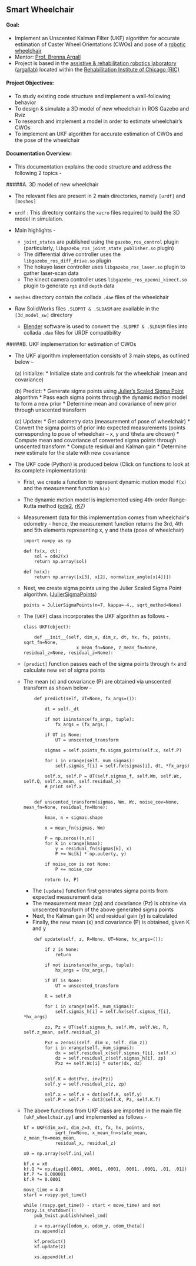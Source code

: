 ## Smart Wheelchair

#### Goal:
* Implement an Unscented Kalman Filter (UKF) algorithm for accurate estimation of Caster Wheel Orientations (CWOs) and pose of a [robotic wheelchair]
* Mentor: [Prof. Brenna Argall]
* Project is based in the [assistive & rehabilitation robotics laboratory (argallab)] located within the [Rehabilitation Institute of Chicago (RIC)]

#### Project Objectives:

* To study existing code structure and implement a wall-following behavior
* To design & simulate a 3D model of new wheelchair in ROS Gazebo and Rviz
* To research and implement a model in order to estimate wheelchair’s CWOs
* To implement an UKF algorithm for accurate estimation of CWOs and the pose of the wheelchair

#### Documentation Overview:

* This documentation explains the code structure and address the following 2 topics -

#####A. 3D model of new wheelchair

* The relevant files are present in 2 main directories, namely  `[urdf]` and `[meshes]`

* `urdf` : This directory contains the `xacro` files required to build the 3D model in simulation.
* Main highlights -
	* `joint_states` are published using the `gazebo_ros_control` plugin (particularly, `libgazebo_ros_joint_state_publisher.so` plugin)
	* The differential drive controller uses the `libgazebo_ros_diff_drive.so` plugin
	* The hokuyo laser controller uses `libgazebo_ros_laser.so` plugin to gather laser-scan data
	* The kinect camera controller uses `libgazebo_ros_openni_kinect.so` plugin to generate `rgb` and `depth` data

* `meshes` directory contain the collada `.dae` files of the wheelchair

* Raw SolidWorks files `.SLDPRT & .SLDASM` are available in the `[3d_model_sw]` directory
	* [Blender] software is used to convert the `.SLDPRT & .SLDASM` files into collada `.dae` files for URDF compatibility


#####B. UKF implementation for estimation of CWOs

* The UKF algorithm implementation consists of 3 main steps, as outlined below –

	(a) Initialize:
		* Initialize state and controls for the wheelchair (mean and covariance)

	(b) Predict:
		* Generate sigma points using [Julier’s Scaled Sigma Point] algorithm
		* Pass each sigma points through the dynamic motion model to form a new prior
		* Determine mean and covariance of new prior through unscented transform

	(c) Update:
		* Get odometry data (measurement of pose of wheelchair)
		* Convert the sigma points of prior into expected measurements (points corresponding to pose of wheelchair – x, y  and \theta  are chosen)
		* Compute mean and covariance of converted sigma points through unscented transform
		* Compute residual and Kalman gain
		* Determine new estimate for the state with new covariance


* The UKF code (Python) is produced below (Click on functions to look at its complete implementation): 

	* Frist, we create a function to represent dynamic motion model `f(x)` and the measurement function `h(x)`
	* The dynamic motion model is implemented using 4th-order Runge-Kutta method ([ode2], [rK7])
	* Measurement data for this implementation comes from wheelchair's odometry - hence, the measurement function returns the 3rd, 4th and 5th elements representing x, y and theta (pose of wheelchair)
	

		```
		import numpy as np

		def fx(x, dt):	
			sol = ode2(x)
			return np.array(sol)

		def hx(x):
			return np.array([x[3], x[2], normalize_angle(x[4])])

		```

	* Next, we create sigma points using the Julier Scaled Sigma Point algorithm. ([JulierSigmaPoints])


		```
		points = JulierSigmaPoints(n=7, kappa=-4., sqrt_method=None)
		```

	* The `[UKF]` class incorporates the UKF algorithm as follows -
	

		```
		class UKF(object):

		    def __init__(self, dim_x, dim_z, dt, hx, fx, points, sqrt_fn=None, 
		    				x_mean_fn=None, z_mean_fn=None, residual_z=None, residual_z=None):    
		``` 

	* `[predict]` function passes each of the sigma points through `fx` and calculate new set of sigma points
	* The mean (x) and covariance (P) are obtained via unscented transform as shown below -

		```
		    def predict(self, UT=None, fx_args=()):

		        dt = self._dt

		        if not isinstance(fx_args, tuple):
		            fx_args = (fx_args,)

		        if UT is None:
		            UT = unscented_transform

		        sigmas = self.points_fn.sigma_points(self.x, self.P)

		        for i in xrange(self._num_sigmas):
		            self.sigmas_f[i] = self.fx(sigmas[i], dt, *fx_args)
		        
		        self.x, self.P = UT(self.sigmas_f, self.Wm, self.Wc, self.Q, self.x_mean, self.residual_x)
		        # print self.x


	        def unscented_transform(sigmas, Wm, Wc, noise_cov=None, mean_fn=None, residual_fn=None):

			    kmax, n = sigmas.shape

			    x = mean_fn(sigmas, Wm)

			    P = np.zeros((n,n))
			    for k in xrange(kmax):
			        y = residual_fn(sigmas[k], x)
			        P += Wc[k] * np.outer(y, y)

			    if noise_cov is not None:
			        P += noise_cov

			    return (x, P)
	    ```

	    * The `[update]` function first generates sigma points from expected measurement data
	    * The measurement mean (zp) and covariance (Pz) is obtaine via unscented transform of the above generated sigma points
	    * Next, the Kalman gain (K) and residual gain (y) is calculated 
	    * Finally, the new mean (x) and covariance (P) is obtained, given K and y

	    ```
		    def update(self, z, R=None, UT=None, hx_args=()):

		        if z is None:
		            return

		        if not isinstance(hx_args, tuple):
		            hx_args = (hx_args,)

		        if UT is None:
		            UT = unscented_transform

		        R = self.R

		        for i in xrange(self._num_sigmas):
		            self.sigmas_h[i] = self.hx(self.sigmas_f[i], *hx_args)

		        zp, Pz = UT(self.sigmas_h, self.Wm, self.Wc, R, self.z_mean, self.residual_z)

		        Pxz = zeros((self._dim_x, self._dim_z))
		        for i in xrange(self._num_sigmas):
		            dx = self.residual_x(self.sigmas_f[i], self.x)
		            dz = self.residual_z(self.sigmas_h[i], zp)
		            Pxz += self.Wc[i] * outer(dx, dz)


		        self.K = dot(Pxz, inv(Pz))
		        self.y = self.residual_z(z, zp)

		        self.x = self.x + dot(self.K, self.y)
		        self.P = self.P - dot3(self.K, Pz, self.K.T)
		```

	* The above functions from UKF class are imported in the main file `[ukf_wheelchair.py]` and implemented as follows -

		```
		kf = UKF(dim_x=7, dim_z=3, dt, fx, hx, points, 
					sqrt_fn=None, x_mean_fn=state_mean, z_mean_fn=meas_mean, 
					residual_x, residual_z)

		x0 = np.array(self.ini_val)

		kf.x = x0
		kf.Q *= np.diag([.0001, .0001, .0001, .0001, .0001, .01, .01])
		kf.P *= 0.000001
		kf.R *= 0.0001

		move_time = 4.0
		start = rospy.get_time()

		while (rospy.get_time() - start < move_time) and not rospy.is_shutdown():	
			pub_twist.publish(wheel_cmd)

			z = np.array([odom_x, odom_y, odom_theta])
			zs.append(z)

			kf.predict()
			kf.update(z)

			xs.append(kf.x)
		```




[robotic wheelchair]:http://argallab.smpp.northwestern.edu/index.php/research/robot-platforms/smart-wheelchair/
[Prof. Brenna Argall]:http://users.eecs.northwestern.edu/~argall/
[assistive & rehabilitation robotics laboratory (argallab)]:http://argallab.smpp.northwestern.edu/
[Rehabilitation Institute of Chicago (RIC)]:http://www.ric.org/
[urdf]:https://github.com/patilnabhi/nuric_wheelchair_model_02/tree/master/urdf
[meshes]:https://github.com/patilnabhi/nuric_wheelchair_model_02/tree/master/meshes
[3d_model_sw]:https://github.com/patilnabhi/nuric_wheelchair_model_02/tree/master/3d_model_sw
[Blender]:https://www.blender.org/
[Julier’s Scaled Sigma Point]:http://ieeexplore.ieee.org/stamp/stamp.jsp?arnumber=1025369
[ode2]:https://github.com/patilnabhi/nuric_wheelchair_model_02/blob/master/src/ukf_wheelchair.py#L192-L227
[rK7]:https://github.com/patilnabhi/nuric_wheelchair_model_02/blob/master/src/ukf_helper.py#L109-L175
[JulierSigmaPoints]:https://github.com/patilnabhi/nuric_wheelchair_model_02/blob/master/src/ukf_helper.py#L202-L332
[UKF]:https://github.com/patilnabhi/nuric_wheelchair_model_02/blob/master/src/ukf.py#L10-L101
[predict]:https://github.com/patilnabhi/nuric_wheelchair_model_02/blob/master/src/ukf.py#L53-L68
[update]:https://github.com/patilnabhi/nuric_wheelchair_model_02/blob/master/src/ukf.py#L72-L101
[ukf_wheelchair.py]:https://github.com/patilnabhi/nuric_wheelchair_model_02/blob/master/src/ukf_wheelchair.py